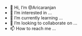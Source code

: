 - 👋 Hi, I’m @Aricaranjan
- 👀 I’m interested in ...
- 🌱 I’m currently learning ...
- 💞️ I’m looking to collaborate on ...
- 📫 How to reach me ...

<!---
Aricaranjan/Aricaranjan is a ✨ special ✨ repository because its `README.md` (this file) appears on your GitHub profile.
You can click the Preview link to take a look at your changes.
--->
